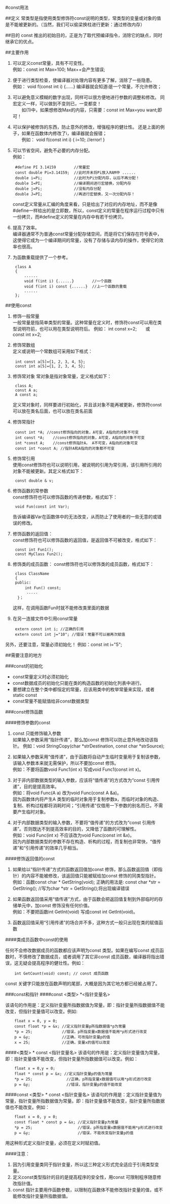 #const用法



##定义
常类型是指使用类型修饰符const说明的类型，常类型的变量或对象的值是不能被更新的。（当然，我们可以偷梁换柱进行更新：通过修改内存）



##目的
const 推出的初始目的，正是为了取代预编译指令，消除它的缺点，同时继承它的优点。



##主要作用

1. 可以定义const常量，具有不可变性。  
	例如：const int Max=100; Max++会产生错误;

2. 便于进行类型检查，使编译器对处理内容有更多了解，消除了一些隐患。  
	例如： void f(const int i) {……} 编译器就会知道i是一个常量，不允许修改；

3. 可以避免意义模糊的数字出现，同样可以很方便地进行参数的调整和修改。 同宏定义一样，可以做到不变则已，一变都变！  
　　如(1)中，如果想修改Max的内容，只需要：const int Max=you want;即可！

4. 可以保护被修饰的东西，防止意外的修改，增强程序的健壮性。 还是上面的例子，如果在函数体内修改了i，编译器就会报错；  
　　例如： void f(const int i) { i=10; //error! }

5. 可以节省空间，避免不必要的内存分配。  
    例如：

		#define PI 3.14159        //常量宏  
		const double Pi=3.14159;  //此时并未将Pi放入RAM中 ......
		double i=Pi;              //此时为Pi分配内存，以后不再分配！  
		double I=PI;              //编译期间进行宏替换，分配内存  
		double j=Pi;              //没有内存分配  
		double J=PI;              //再进行宏替换，又一次分配内存！     

	const定义常量从汇编的角度来看，只是给出了对应的内存地址，而不是像#define一样给出的是立即数，所以，const定义的常量在程序运行过程中只有一份拷贝，而#define定义的常量在内存中有若干份拷贝。

6. 提高了效率。  
	编译器通常不为普通const常量分配存储空间，而是将它们保存在符号表中，这使得它成为一个编译期间的常量，没有了存储与读内存的操作，使得它的效率也很高。

7. 为函数重载提供了一个参考。  
	
	    class A
    	{
        	......
	        void f(int i) {......}        //一个函数 
    	    void f(int i) const {......}  //上一个函数的重载
        	......
	    };

        
    
##使用const
1. 修饰一般常量  
    一般常量是指简单类型的常量。这种常量在定义时，修饰符const可以用在类型说明符前，也可以用在类型说明符后。
    例如： int const x=2;　　或　　const int x=2;  
    
2. 修饰常数组  
    定义或说明一个常数组可采用如下格式：  
        
        int const a[5]={1, 2, 3, 4, 5};　
		const int a[5]={1, 2, 3, 4, 5}; 
        
3. 修饰常对象
    常对象是指对象常量，定义格式如下：  
        
        class A;
		const A a;
		A const a;    
	定义常对象时，同样要进行初始化，并且该对象不能再被更新，修饰符const可以放在类名后面，也可以放在类名前面

4. 修饰常指针  

		const int *A; //const修饰指向的对象，A可变，A指向的对象不可变 
		int const *A; 　 //const修饰指向的对象，A可变，A指向的对象不可变
		int *const A; 　 //const修饰指针A， A不可变，A指向的对象可变 
		const int *const A; //指针A和A指向的对象都不可变 	

5. 修饰常引用  
	使用const修饰符也可以说明引用，被说明的引用为常引用，该引用所引用的对象不能被更新。其定义格式如下：    

		const double & v;

6. 修饰函数的常参数  
    const修饰符也可以修饰函数的传递参数，格式如下：
    
        void Fun(const int Var);
        
    告诉编译器Var在函数体中的无法改变，从而防止了使用者的一些无意的或错误的修改。  
    
7. 修饰函数的返回值：  
    const修饰符也可以修饰函数的返回值，是返回值不可被改变，格式如下：
    
        const int Fun1(); 
        const MyClass Fun2();
        
8. 修饰类的成员函数：
    const修饰符也可以修饰类的成员函数，格式如下：
    
        class ClassName 
        {
        public:
        　 　int Fun() const;
             .....
         }；
         
    这样，在调用函数Fun时就不能修改类里面的数据
    
9. 在另一连接文件中引用const常量  
    
        extern const int i; //正确的引用
        extern const int j="10"; //错误！常量不可以被再次赋值
        
另外，还要注意，常量必须初始化！
例如：const int i="5"; 



##需要注意的地方


###const的初始化

* const常量定义时必须初始化  
* const数据成员的初始化只能在类的构造函数的初始化列表中进行。
* 要想建立在整个类中都恒定的常量，应该用类中的枚举常量来实现，或者static const
* const常量不能赋值给非const数据类型


###const修饰函数

####修饰参数的const

1. const 只能修饰输入参数  
    如果输入参数采用“指针传递”，那么加const 修饰可以防止意外地改动该指针。
    例如：void StringCopy(char *strDestination, const char *strSource);

2. 如果输入参数采用“值传递”，由于函数将自动产生临时变量用于复制该参数，该输入参数本来就无需保护，所以不要加const 修饰。  
    例如：不要将函数void Func1(int x) 写成void Func1(const int x)。

3. 对于非内部数据类型的输入参数，应该将“值传递”的方式改为“const 引用传递”，目的是提高效率。  
    例如：将void Func(A a) 改为void Func(const A &a)。  
    因为函数体内将产生A 类型的临时对象用于复制参数a，而临时对象的构造、复制、析构过程都将消耗时间；“引用传递”仅借用一下参数的别名而已，不需要产生临时对象。

4. 对于内部数据类型的输入参数，不要将“值传递”的方式改为“const 引用传递”。否则既达不到提高效率的目的，又降低了函数的可理解性。  
    例如：void Func(int x) 不应该改为void Func(const int &x)。   
    因为内部数据类型的参数不存在构造、析构的过程，而复制也非常快，“值传递”和“引用传递”的效率几乎相当。
    
####修饰返回值的const

1. 如果给以“指针传递”方式的函数返回值加const 修饰，那么函数返回值（即指针）的内容不能被修改，该返回值只能被赋给加const 修饰的同类型指针。  
    例如：函数const char * GetString(void);
    正确的用法是: const char *str = GetString();  //写为char *str = GetString();将出现编译错误

2. 如果函数返回值采用“值传递”方式，由于函数会把返回值复制到外部临时的存储单元中，加const 修饰没有任何价值。  
    例如：不要把函数int GetInt(void) 写成const int GetInt(void)。

3. 函数返回值采用“引用传递”的场合并不多，这种方式一般只出现在类的赋值函数



####类成员函数中const的使用  

任何不会修改数据成员的函数都应该声明为const 类型。如果在编写const 成员函数时，不慎修改了数据成员，或者调用了其它非const 成员函数，编译器将指出错误，这无疑会提高程序的健壮性。例如：

        int GetCount(void) const; // const 成员函数  
          
const 关键字只能放在函数声明的尾部，大概是因为其它地方都已经被占用了。

###const和指针
####const <类型> *<指针变量名>

该语句的作用是：定义指针变量所指数据值为常量，即：指针变量所指数据值不能改变，但指针变量值可以改变。例如:

        float x = 0, y = 0;
        const float *p = &x; //定义指针变量p所指数据值*p为常量
        *p = 25;             //错误，p所指变量x数据值不能用*p形式进行改变
        p = &y;              //正确，可改指针变量p的值
        x = 25;              //正确，变量x的值可以改变  

####<类型> * const <指针变量名>
该语句的作用是：定义指针变量值为常量，即：指针变量值不能改变，但指针变量所指数据值可以改变。例如：

        float x = 0,y = 0;
        float * const p = &x; //定义指针变量p的值为常量
        *p = 25;               //正确，p所指变量x数据值可以用*p形式进行改变
        p = &y;                //错误，指针变量p的值不能改变
        
####const <类型> * const <指针变量名>
该语句的作用是：定义指针变量值为常量，指针变量所指数据值为常量。即：指针变量值不能改变，指针变量所指数据值也不能改变。例如：

        float x = 0, y = 0;
        const float * const p = &x; //定义指针变量p为常量
        *p = 25;                    //错误，p所指变量x数据值不能用*p形式进行改变
        p = &y;                     //错误，不能改变指针变量p的值 

用这种形式定义指针变量，必须在定义时赋初值。

####注意：
1. 因为引用变量类同于指针变量，所以这三种定义形式完全适应于引用类型变量。
2. 定义const类型指针的目的是提高程序的安全性，用const 可限制程序随意修改指针值。
3. const 指针主要用作函数参数，以限制在函数体不能修改指针变量的值，或不能修改指针变量所指数据值。　























































